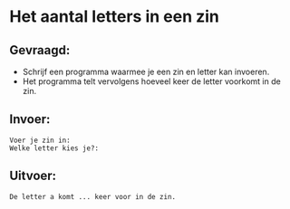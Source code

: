# Het aantal letters in een zin

## Gevraagd:

* Schrijf een programma waarmee je een zin en letter kan invoeren. 
* Het programma telt vervolgens hoeveel keer de letter voorkomt in de zin.

## Invoer:
```
Voer je zin in: 
Welke letter kies je?:
```

## Uitvoer:
```
De letter a komt ... keer voor in de zin.
```
